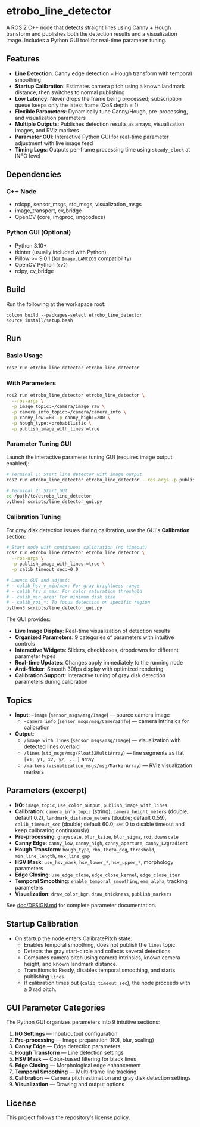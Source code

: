 # etrobo_line_detector

A ROS 2 C++ node that detects straight lines using Canny + Hough transform and publishes both the detection results and a visualization image. Includes a Python GUI tool for real-time parameter tuning.

## Features
- **Line Detection**: Canny edge detection + Hough transform with temporal smoothing
- **Startup Calibration**: Estimates camera pitch using a known landmark distance, then switches to normal publishing
- **Low Latency**: Never drops the frame being processed; subscription queue keeps only the latest frame (QoS depth = 1)
- **Flexible Parameters**: Dynamically tune Canny/Hough, pre-processing, and visualization parameters
- **Multiple Outputs**: Publishes detection results as arrays, visualization images, and RViz markers
- **Parameter GUI**: Interactive Python GUI for real-time parameter adjustment with live image feed
- **Timing Logs**: Outputs per-frame processing time using `steady_clock` at INFO level

## Dependencies

### C++ Node
- rclcpp, sensor_msgs, std_msgs, visualization_msgs
- image_transport, cv_bridge
- OpenCV (core, imgproc, imgcodecs)

### Python GUI (Optional)
- Python 3.10+
- tkinter (usually included with Python)
- Pillow >= 9.0.1 (for `Image.LANCZOS` compatibility)
- OpenCV Python (`cv2`)
- rclpy, cv_bridge

## Build
Run the following at the workspace root:

```
colcon build --packages-select etrobo_line_detector
source install/setup.bash
```

## Run

### Basic Usage
```bash
ros2 run etrobo_line_detector etrobo_line_detector
```

### With Parameters
```bash
ros2 run etrobo_line_detector etrobo_line_detector \
  --ros-args \
  -p image_topic:=/camera/image_raw \
  -p camera_info_topic:=/camera/camera_info \
  -p canny_low:=80 -p canny_high:=200 \
  -p hough_type:=probabilistic \
  -p publish_image_with_lines:=true
```

### Parameter Tuning GUI
Launch the interactive parameter tuning GUI (requires image output enabled):

```bash
# Terminal 1: Start line detector with image output
ros2 run etrobo_line_detector etrobo_line_detector --ros-args -p publish_image_with_lines:=true

# Terminal 2: Start GUI
cd /path/to/etrobo_line_detector
python3 scripts/line_detector_gui.py
```

### Calibration Tuning
For gray disk detection issues during calibration, use the GUI's **Calibration** section:

```bash
# Start node with continuous calibration (no timeout)
ros2 run etrobo_line_detector etrobo_line_detector \
  --ros-args \
  -p publish_image_with_lines:=true \
  -p calib_timeout_sec:=0.0

# Launch GUI and adjust:
# - calib_hsv_v_min/max: For gray brightness range
# - calib_hsv_s_max: For color saturation threshold  
# - calib_min_area: For minimum disk size
# - calib_roi_*: To focus detection on specific region
python3 scripts/line_detector_gui.py
```

The GUI provides:
- **Live Image Display**: Real-time visualization of detection results
- **Organized Parameters**: 9 categories of parameters with intuitive controls
- **Interactive Widgets**: Sliders, checkboxes, dropdowns for different parameter types
- **Real-time Updates**: Changes apply immediately to the running node
- **Anti-flicker**: Smooth 30fps display with optimized rendering
- **Calibration Support**: Interactive tuning of gray disk detection parameters during calibration

## Topics
- **Input**: `~image` (`sensor_msgs/msg/Image`) — source camera image
  - `~camera_info` (`sensor_msgs/msg/CameraInfo`) — camera intrinsics for calibration
- **Output**:
  - `/image_with_lines` (`sensor_msgs/msg/Image`) — visualization with detected lines overlaid
  - `/lines` (`std_msgs/msg/Float32MultiArray`) — line segments as flat `[x1, y1, x2, y2, ...]` array  
  - `/markers` (`visualization_msgs/msg/MarkerArray`) — RViz visualization markers

## Parameters (excerpt)
- **I/O**: `image_topic`, `use_color_output`, `publish_image_with_lines`
- **Calibration**: `camera_info_topic` (string), `camera_height_meters` (double; default 0.2), `landmark_distance_meters` (double; default 0.59), `calib_timeout_sec` (double; default 60.0; set 0 to disable timeout and keep calibrating continuously)
- **Pre-processing**: `grayscale`, `blur_ksize`, `blur_sigma`, `roi`, `downscale`
- **Canny Edge**: `canny_low`, `canny_high`, `canny_aperture`, `canny_L2gradient`
- **Hough Transform**: `hough_type`, `rho`, `theta_deg`, `threshold`, `min_line_length`, `max_line_gap`
- **HSV Mask**: `use_hsv_mask`, `hsv_lower_*`, `hsv_upper_*`, morphology parameters
- **Edge Closing**: `use_edge_close`, `edge_close_kernel`, `edge_close_iter`
- **Temporal Smoothing**: `enable_temporal_smoothing`, `ema_alpha`, tracking parameters
- **Visualization**: `draw_color_bgr`, `draw_thickness`, `publish_markers`

See [doc/DESIGN.md](doc/DESIGN.md) for complete parameter documentation.

## Startup Calibration
- On startup the node enters CalibratePitch state:
  - Enables temporal smoothing, does not publish the `lines` topic.
  - Detects the gray start-circle and collects several detections.
  - Computes camera pitch using camera intrinsics, known camera height, and known landmark distance.
  - Transitions to Ready, disables temporal smoothing, and starts publishing `lines`.
  - If calibration times out (`calib_timeout_sec`), the node proceeds with a 0 rad pitch.

## GUI Parameter Categories
The Python GUI organizes parameters into 9 intuitive sections:
1. **I/O Settings** — Input/output configuration
2. **Pre-processing** — Image preparation (ROI, blur, scaling)
3. **Canny Edge** — Edge detection parameters
4. **Hough Transform** — Line detection settings
5. **HSV Mask** — Color-based filtering for black lines
6. **Edge Closing** — Morphological edge enhancement
7. **Temporal Smoothing** — Multi-frame line tracking
8. **Calibration** — Camera pitch estimation and gray disk detection settings
9. **Visualization** — Drawing and output options

## License
This project follows the repository’s license policy.
